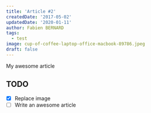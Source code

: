 ```yaml
---
title: 'Article #2'
createdDate: '2017-05-02'
updatedDate: '2020-01-11'
author: Fabien BERNARD
tags:
  - test
image: cup-of-coffee-laptop-office-macbook-89786.jpeg
draft: false
---
```


My awesome article

## TODO

-   [x] Replace image
-   [ ] Write an awesome article
